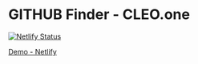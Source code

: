 # GITHUB Finder - CLEO.one

[![Netlify Status](https://api.netlify.com/api/v1/badges/a453a05a-1b5e-4bfb-a41c-cb38fbaac7ff/deploy-status)](https://app.netlify.com/sites/cleo-one/deploys)

[Demo - Netlify](https://cleo-one.netlify.app)
